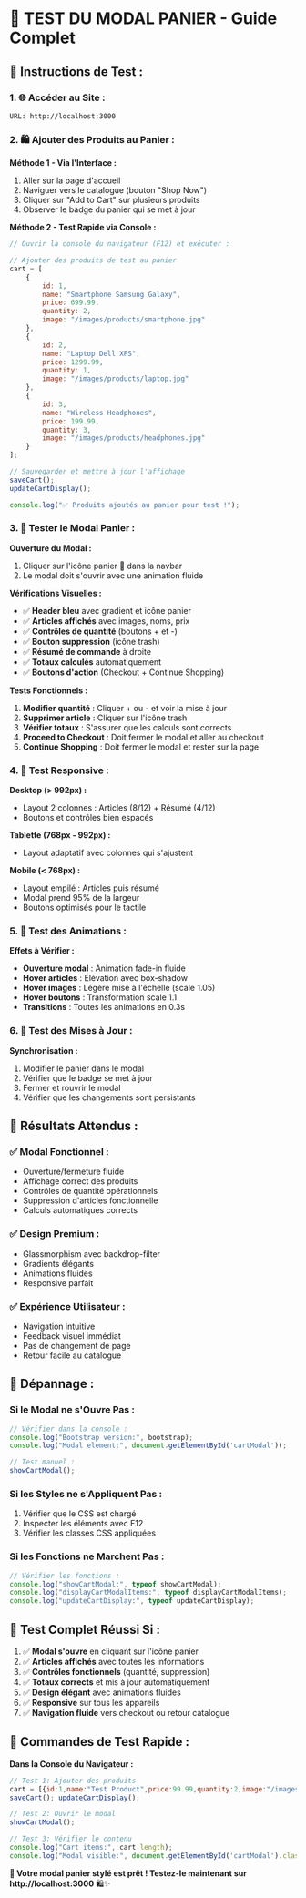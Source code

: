 # 🧪 TEST DU MODAL PANIER - Guide Complet

## 🎯 **Instructions de Test :**

### **1. 🌐 Accéder au Site :**
```
URL: http://localhost:3000
```

### **2. 🛍️ Ajouter des Produits au Panier :**

**Méthode 1 - Via l'Interface :**
1. Aller sur la page d'accueil
2. Naviguer vers le catalogue (bouton "Shop Now")
3. Cliquer sur "Add to Cart" sur plusieurs produits
4. Observer le badge du panier qui se met à jour

**Méthode 2 - Test Rapide via Console :**
```javascript
// Ouvrir la console du navigateur (F12) et exécuter :

// Ajouter des produits de test au panier
cart = [
    {
        id: 1,
        name: "Smartphone Samsung Galaxy",
        price: 699.99,
        quantity: 2,
        image: "/images/products/smartphone.jpg"
    },
    {
        id: 2,
        name: "Laptop Dell XPS",
        price: 1299.99,
        quantity: 1,
        image: "/images/products/laptop.jpg"
    },
    {
        id: 3,
        name: "Wireless Headphones",
        price: 199.99,
        quantity: 3,
        image: "/images/products/headphones.jpg"
    }
];

// Sauvegarder et mettre à jour l'affichage
saveCart();
updateCartDisplay();

console.log("✅ Produits ajoutés au panier pour test !");
```

### **3. 🛒 Tester le Modal Panier :**

**Ouverture du Modal :**
1. Cliquer sur l'icône panier 🛒 dans la navbar
2. Le modal doit s'ouvrir avec une animation fluide

**Vérifications Visuelles :**
- ✅ **Header bleu** avec gradient et icône panier
- ✅ **Articles affichés** avec images, noms, prix
- ✅ **Contrôles de quantité** (boutons + et -)
- ✅ **Bouton suppression** (icône trash)
- ✅ **Résumé de commande** à droite
- ✅ **Totaux calculés** automatiquement
- ✅ **Boutons d'action** (Checkout + Continue Shopping)

**Tests Fonctionnels :**
1. **Modifier quantité** : Cliquer + ou - et voir la mise à jour
2. **Supprimer article** : Cliquer sur l'icône trash
3. **Vérifier totaux** : S'assurer que les calculs sont corrects
4. **Proceed to Checkout** : Doit fermer le modal et aller au checkout
5. **Continue Shopping** : Doit fermer le modal et rester sur la page

### **4. 📱 Test Responsive :**

**Desktop (> 992px) :**
- Layout 2 colonnes : Articles (8/12) + Résumé (4/12)
- Boutons et contrôles bien espacés

**Tablette (768px - 992px) :**
- Layout adaptatif avec colonnes qui s'ajustent

**Mobile (< 768px) :**
- Layout empilé : Articles puis résumé
- Modal prend 95% de la largeur
- Boutons optimisés pour le tactile

### **5. 🎨 Test des Animations :**

**Effets à Vérifier :**
- **Ouverture modal** : Animation fade-in fluide
- **Hover articles** : Élévation avec box-shadow
- **Hover images** : Légère mise à l'échelle (scale 1.05)
- **Hover boutons** : Transformation scale 1.1
- **Transitions** : Toutes les animations en 0.3s

### **6. 🔄 Test des Mises à Jour :**

**Synchronisation :**
1. Modifier le panier dans le modal
2. Vérifier que le badge se met à jour
3. Fermer et rouvrir le modal
4. Vérifier que les changements sont persistants

## 🎯 **Résultats Attendus :**

### **✅ Modal Fonctionnel :**
- Ouverture/fermeture fluide
- Affichage correct des produits
- Contrôles de quantité opérationnels
- Suppression d'articles fonctionnelle
- Calculs automatiques corrects

### **✅ Design Premium :**
- Glassmorphism avec backdrop-filter
- Gradients élégants
- Animations fluides
- Responsive parfait

### **✅ Expérience Utilisateur :**
- Navigation intuitive
- Feedback visuel immédiat
- Pas de changement de page
- Retour facile au catalogue

## 🐛 **Dépannage :**

### **Si le Modal ne s'Ouvre Pas :**
```javascript
// Vérifier dans la console :
console.log("Bootstrap version:", bootstrap);
console.log("Modal element:", document.getElementById('cartModal'));

// Test manuel :
showCartModal();
```

### **Si les Styles ne s'Appliquent Pas :**
1. Vérifier que le CSS est chargé
2. Inspecter les éléments avec F12
3. Vérifier les classes CSS appliquées

### **Si les Fonctions ne Marchent Pas :**
```javascript
// Vérifier les fonctions :
console.log("showCartModal:", typeof showCartModal);
console.log("displayCartModalItems:", typeof displayCartModalItems);
console.log("updateCartDisplay:", typeof updateCartDisplay);
```

## 🎊 **Test Complet Réussi Si :**

1. ✅ **Modal s'ouvre** en cliquant sur l'icône panier
2. ✅ **Articles affichés** avec toutes les informations
3. ✅ **Contrôles fonctionnels** (quantité, suppression)
4. ✅ **Totaux corrects** et mis à jour automatiquement
5. ✅ **Design élégant** avec animations fluides
6. ✅ **Responsive** sur tous les appareils
7. ✅ **Navigation fluide** vers checkout ou retour catalogue

## 🚀 **Commandes de Test Rapide :**

**Dans la Console du Navigateur :**
```javascript
// Test 1: Ajouter des produits
cart = [{id:1,name:"Test Product",price:99.99,quantity:2,image:"/images/placeholder.jpg"}];
saveCart(); updateCartDisplay();

// Test 2: Ouvrir le modal
showCartModal();

// Test 3: Vérifier le contenu
console.log("Cart items:", cart.length);
console.log("Modal visible:", document.getElementById('cartModal').classList.contains('show'));
```

**🎯 Votre modal panier stylé est prêt ! Testez-le maintenant sur http://localhost:3000** 🛍️✨